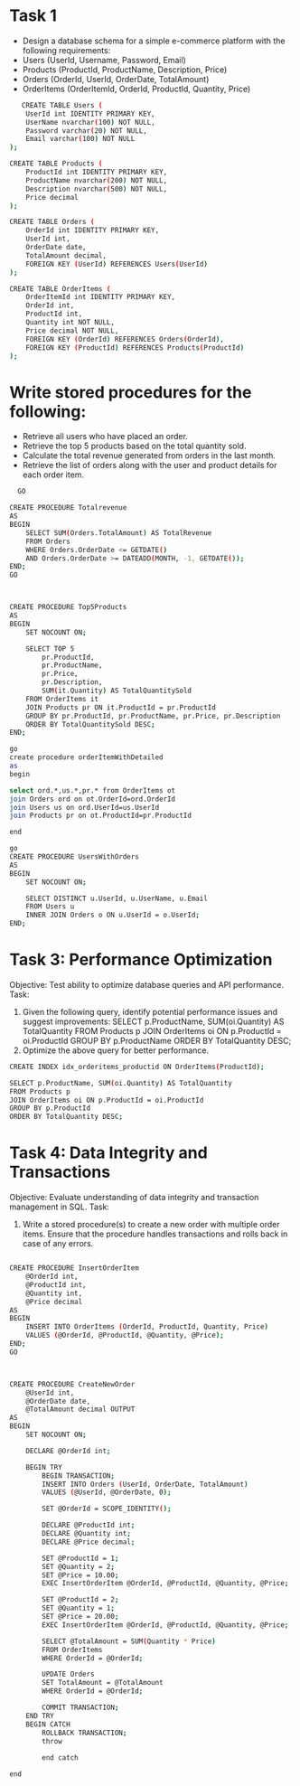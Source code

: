 # Task 1
- Design a database schema for a simple e-commerce platform with the following requirements:
- Users (UserId, Username, Password, Email)
- Products (ProductId, ProductName, Description, Price)
- Orders (OrderId, UserId, OrderDate, TotalAmount)
- OrderItems (OrderItemId, OrderId, ProductId, Quantity, Price)

```sh
   CREATE TABLE Users (
    UserId int IDENTITY PRIMARY KEY,
    UserName nvarchar(100) NOT NULL,
    Password varchar(20) NOT NULL,
    Email varchar(100) NOT NULL
);

CREATE TABLE Products (
    ProductId int IDENTITY PRIMARY KEY,
    ProductName nvarchar(200) NOT NULL,
    Description nvarchar(500) NOT NULL,
    Price decimal
);

CREATE TABLE Orders (
    OrderId int IDENTITY PRIMARY KEY,
    UserId int,
    OrderDate date,
    TotalAmount decimal,
    FOREIGN KEY (UserId) REFERENCES Users(UserId)
);

CREATE TABLE OrderItems (
    OrderItemId int IDENTITY PRIMARY KEY,
    OrderId int,
    ProductId int,
    Quantity int NOT NULL,
    Price decimal NOT NULL,
    FOREIGN KEY (OrderId) REFERENCES Orders(OrderId), 
    FOREIGN KEY (ProductId) REFERENCES Products(ProductId) 
);
```
#  Write stored procedures for the following:
- Retrieve all users who have placed an order.
- Retrieve the top 5 products based on the total quantity sold.
- Calculate the total revenue generated from orders in the last month.
- Retrieve the list of orders along with the user and product details for each order item.
  
```sh
  GO

CREATE PROCEDURE Totalrevenue
AS
BEGIN
    SELECT SUM(Orders.TotalAmount) AS TotalRevenue
    FROM Orders
    WHERE Orders.OrderDate <= GETDATE()
    AND Orders.OrderDate >= DATEADD(MONTH, -1, GETDATE());
END;
GO



CREATE PROCEDURE Top5Products
AS
BEGIN
    SET NOCOUNT ON;

    SELECT TOP 5 
        pr.ProductId,
        pr.ProductName,
        pr.Price,
        pr.Description,
        SUM(it.Quantity) AS TotalQuantitySold
    FROM OrderItems it
    JOIN Products pr ON it.ProductId = pr.ProductId
    GROUP BY pr.ProductId, pr.ProductName, pr.Price, pr.Description
    ORDER BY TotalQuantitySold DESC;
END;

go
create procedure orderItemWithDetailed
as
begin

select ord.*,us.*,pr.* from OrderItems ot
join Orders ord on ot.OrderId=ord.OrderId
join Users us on ord.UserId=us.UserId
join Products pr on ot.ProductId=pr.ProductId

end

go
CREATE PROCEDURE UsersWithOrders
AS
BEGIN
    SET NOCOUNT ON;

    SELECT DISTINCT u.UserId, u.UserName, u.Email
    FROM Users u
    INNER JOIN Orders o ON u.UserId = o.UserId;
END;
```

# Task 3: Performance Optimization
Objective: Test ability to optimize database queries and API performance.
Task:
1. Given the following query, identify potential performance issues and suggest improvements:
SELECT p.ProductName, SUM(oi.Quantity) AS TotalQuantity
FROM Products p
JOIN OrderItems oi ON p.ProductId = oi.ProductId
GROUP BY p.ProductName
ORDER BY TotalQuantity DESC;
2. Optimize the above query for better performance.

```sh
CREATE INDEX idx_orderitems_productid ON OrderItems(ProductId);

SELECT p.ProductName, SUM(oi.Quantity) AS TotalQuantity
FROM Products p
JOIN OrderItems oi ON p.ProductId = oi.ProductId
GROUP BY p.ProductId
ORDER BY TotalQuantity DESC;
```

# Task 4: Data Integrity and Transactions
Objective: Evaluate understanding of data integrity and transaction management in SQL.
Task:
1. Write a stored procedure(s) to create a new order with multiple order items. Ensure that the
procedure handles transactions and rolls back in case of any errors.

```sh

CREATE PROCEDURE InsertOrderItem
    @OrderId int,
    @ProductId int,
    @Quantity int,
    @Price decimal
AS
BEGIN
    INSERT INTO OrderItems (OrderId, ProductId, Quantity, Price)
    VALUES (@OrderId, @ProductId, @Quantity, @Price);
END;
GO



CREATE PROCEDURE CreateNewOrder
    @UserId int,
    @OrderDate date,
    @TotalAmount decimal OUTPUT
AS
BEGIN
    SET NOCOUNT ON;

    DECLARE @OrderId int;

    BEGIN TRY
        BEGIN TRANSACTION;
        INSERT INTO Orders (UserId, OrderDate, TotalAmount)
        VALUES (@UserId, @OrderDate, 0);

        SET @OrderId = SCOPE_IDENTITY();

        DECLARE @ProductId int;
        DECLARE @Quantity int;
        DECLARE @Price decimal;

        SET @ProductId = 1;
        SET @Quantity = 2;
        SET @Price = 10.00;
        EXEC InsertOrderItem @OrderId, @ProductId, @Quantity, @Price;

        SET @ProductId = 2;
        SET @Quantity = 1;
        SET @Price = 20.00;
        EXEC InsertOrderItem @OrderId, @ProductId, @Quantity, @Price;

        SELECT @TotalAmount = SUM(Quantity * Price)
        FROM OrderItems
        WHERE OrderId = @OrderId;

        UPDATE Orders
        SET TotalAmount = @TotalAmount
        WHERE OrderId = @OrderId;

        COMMIT TRANSACTION;
    END TRY
    BEGIN CATCH
        ROLLBACK TRANSACTION;
		throw
		
		end catch

end
```


